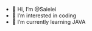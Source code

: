 - 👋 Hi, I’m @Saieiei
- 👀 I’m interested in coding
- 🌱 I’m currently learning JAVA

<!---
Saieiei/Saieiei is a ✨ special ✨ repository because its `README.md` (this file) appears on your GitHub profile.
You can click the Preview link to take a look at your changes.
--->

